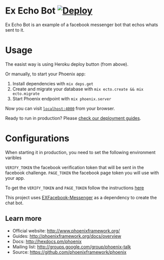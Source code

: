 # Ex Echo Bot [![Deploy](https://www.herokucdn.com/deploy/button.png)](https://heroku.com/deploy)
Ex Echo Bot is an example of a facebook messenger bot that echos whats sent to it.

# Usage
The easist way is using Heroku deploy button (from above).

Or manually, to start your Phoenix app:

  1. Install dependencies with `mix deps.get`
  2. Create and migrate your database with `mix ecto.create && mix ecto.migrate`
  3. Start Phoenix endpoint with `mix phoenix.server`

Now you can visit [`localhost:4000`](http://localhost:4000) from your browser.

Ready to run in production? Please [check our deployment guides](http://www.phoenixframework.org/docs/deployment).

# Configurations
When starting it in production, you need to set the following environment varibles

`VERIFY_TOKEN` the facebook verification token that will be sent in the facebook challenge.
`PAGE_TOKEN` the facebook page token you will use with your app.

To get the `VERIFY_TOKEN` and `PAGE_TOKEN` follow the instructions [here ](https://developers.facebook.com/docs/messenger-platform/quickstart)

This project uses [EXFacebook-Messenger](https://github.com/oarrabi/EXFacebook-Messenger) as a dependency to create the chat bot.

## Learn more

  * Official website: http://www.phoenixframework.org/
  * Guides: http://phoenixframework.org/docs/overview
  * Docs: http://hexdocs.pm/phoenix
  * Mailing list: http://groups.google.com/group/phoenix-talk
  * Source: https://github.com/phoenixframework/phoenix
